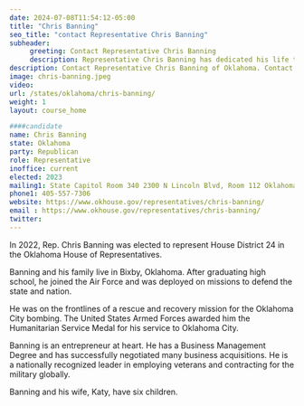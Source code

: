 ```yaml
---
date: 2024-07-08T11:54:12-05:00
title: "Chris Banning"
seo_title: "contact Representative Chris Banning"
subheader:
     greeting: Contact Representative Chris Banning
     description: Representative Chris Banning has dedicated his life to public service. In 2022, he was elected to represent House District 24 in the esteemed Oklahoma House of Representatives.
description: Contact Representative Chris Banning of Oklahoma. Contact information for Chris Banning includes email address, phone number, and mailing address.
image: chris-banning.jpeg
video:
url: /states/oklahoma/chris-banning/
weight: 1
layout: course_home

####candidate
name: Chris Banning
state: Oklahoma
party: Republican
role: Representative
inoffice: current
elected: 2023
mailing1: State Capitol Room 340 2300 N Lincoln Blvd, Room 112 Oklahoma City, OK 73105
phone1: 405-557-7306
website: https://www.okhouse.gov/representatives/chris-banning/
email : https://www.okhouse.gov/representatives/chris-banning/
twitter:
---
```

In 2022, Rep. Chris Banning was elected to represent House District 24 in the Oklahoma House of Representatives.

Banning and his family live in Bixby, Oklahoma. After graduating high school, he joined the Air Force and was deployed on missions to defend the state and nation.

He was on the frontlines of a rescue and recovery mission for the Oklahoma City bombing. The United States Armed Forces awarded him the Humanitarian Service Medal for his service to Oklahoma City.

Banning is an entrepreneur at heart. He has a Business Management Degree and has successfully negotiated many business acquisitions. He is a nationally recognized leader in employing veterans and contracting for the military globally.

Banning and his wife, Katy, have six children.

